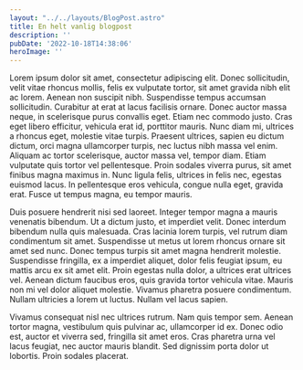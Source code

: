 ```yaml
---
layout: "../../layouts/BlogPost.astro"
title: En helt vanlig blogpost
description: ''
pubDate: '2022-10-18T14:38:06'
heroImage: ''
---
```


Lorem ipsum dolor sit amet, consectetur adipiscing elit. Donec sollicitudin, velit vitae rhoncus mollis, felis ex vulputate tortor, sit amet gravida nibh elit ac lorem. Aenean non suscipit nibh. Suspendisse tempus accumsan sollicitudin. Curabitur at erat at lacus facilisis ornare. Donec auctor massa neque, in scelerisque purus convallis eget. Etiam nec commodo justo. Cras eget libero efficitur, vehicula erat id, porttitor mauris. Nunc diam mi, ultrices a rhoncus eget, molestie vitae turpis. Praesent ultrices, sapien eu dictum dictum, orci magna ullamcorper turpis, nec luctus nibh massa vel enim. Aliquam ac tortor scelerisque, auctor massa vel, tempor diam. Etiam vulputate quis tortor vel pellentesque. Proin sodales viverra purus, sit amet finibus magna maximus in. Nunc ligula felis, ultrices in felis nec, egestas euismod lacus. In pellentesque eros vehicula, congue nulla eget, gravida erat. Fusce ut tempus magna, eu tempor mauris.

Duis posuere hendrerit nisi sed laoreet. Integer tempor magna a mauris venenatis bibendum. Ut a dictum justo, et imperdiet velit. Donec interdum bibendum nulla quis malesuada. Cras lacinia lorem turpis, vel rutrum diam condimentum sit amet. Suspendisse ut metus ut lorem rhoncus ornare sit amet sed nunc. Donec tempus turpis sit amet magna hendrerit molestie. Suspendisse fringilla, ex a imperdiet aliquet, dolor felis feugiat ipsum, eu mattis arcu ex sit amet elit. Proin egestas nulla dolor, a ultrices erat ultrices vel. Aenean dictum faucibus eros, quis gravida tortor vehicula vitae. Mauris non mi vel dolor aliquet molestie. Vivamus pharetra posuere condimentum. Nullam ultricies a lorem ut luctus. Nullam vel lacus sapien.

Vivamus consequat nisl nec ultrices rutrum. Nam quis tempor sem. Aenean tortor magna, vestibulum quis pulvinar ac, ullamcorper id ex. Donec odio est, auctor et viverra sed, fringilla sit amet eros. Cras pharetra urna vel lacus feugiat, nec auctor mauris blandit. Sed dignissim porta dolor ut lobortis. Proin sodales placerat.